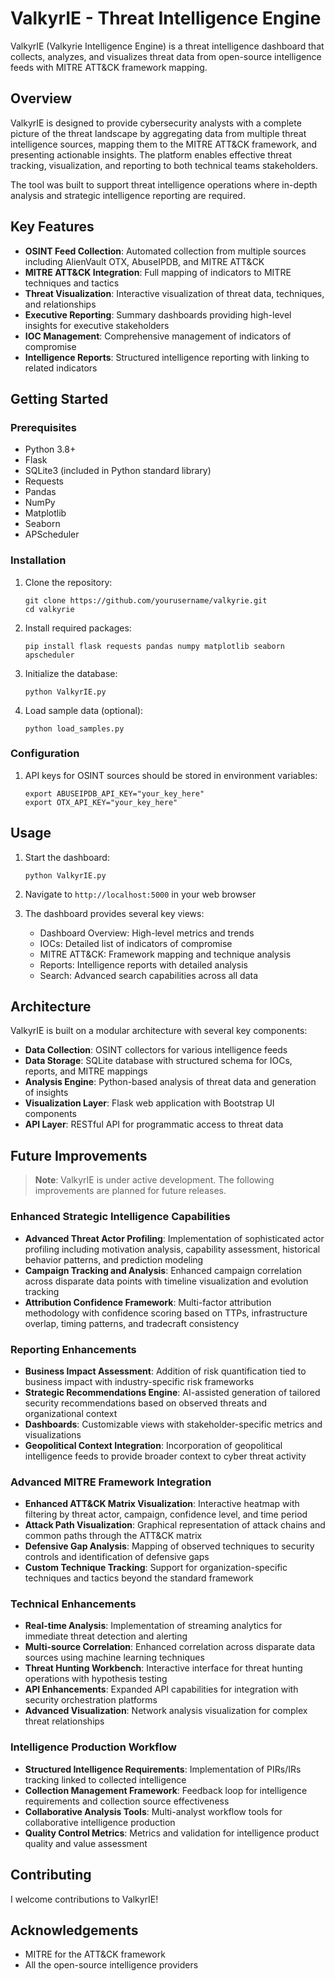 # ValkyrIE - Threat Intelligence Engine

ValkyrIE (Valkyrie Intelligence Engine) is a threat intelligence dashboard that collects, analyzes, and visualizes threat data from open-source intelligence feeds with MITRE ATT&CK framework mapping.

## Overview

ValkyrIE is designed to provide cybersecurity analysts with a complete picture of the threat landscape by aggregating data from multiple threat intelligence sources, mapping them to the MITRE ATT&CK framework, and presenting actionable insights. The platform enables effective threat tracking, visualization, and reporting to both technical teams stakeholders.

The tool was built to support threat intelligence operations where in-depth analysis and strategic intelligence reporting are required.

## Key Features

- **OSINT Feed Collection**: Automated collection from multiple sources including AlienVault OTX, AbuseIPDB, and MITRE ATT&CK
- **MITRE ATT&CK Integration**: Full mapping of indicators to MITRE techniques and tactics
- **Threat Visualization**: Interactive visualization of threat data, techniques, and relationships
- **Executive Reporting**: Summary dashboards providing high-level insights for executive stakeholders
- **IOC Management**: Comprehensive management of indicators of compromise
- **Intelligence Reports**: Structured intelligence reporting with linking to related indicators

## Getting Started

### Prerequisites

- Python 3.8+
- Flask
- SQLite3 (included in Python standard library)
- Requests
- Pandas
- NumPy
- Matplotlib
- Seaborn
- APScheduler

### Installation

1. Clone the repository:
   ```
   git clone https://github.com/yourusername/valkyrie.git
   cd valkyrie
   ```

2. Install required packages:
   ```
   pip install flask requests pandas numpy matplotlib seaborn apscheduler
   ```

3. Initialize the database:
   ```
   python ValkyrIE.py
   ```

4. Load sample data (optional):
   ```
   python load_samples.py
   ```

### Configuration

1. API keys for OSINT sources should be stored in environment variables:
   ```
   export ABUSEIPDB_API_KEY="your_key_here"
   export OTX_API_KEY="your_key_here"
   ```

## Usage

1. Start the dashboard:
   ```
   python ValkyrIE.py
   ```

2. Navigate to `http://localhost:5000` in your web browser

3. The dashboard provides several key views:
   - Dashboard Overview: High-level metrics and trends
   - IOCs: Detailed list of indicators of compromise
   - MITRE ATT&CK: Framework mapping and technique analysis
   - Reports: Intelligence reports with detailed analysis
   - Search: Advanced search capabilities across all data

## Architecture

ValkyrIE is built on a modular architecture with several key components:

- **Data Collection**: OSINT collectors for various intelligence feeds
- **Data Storage**: SQLite database with structured schema for IOCs, reports, and MITRE mappings
- **Analysis Engine**: Python-based analysis of threat data and generation of insights
- **Visualization Layer**: Flask web application with Bootstrap UI components
- **API Layer**: RESTful API for programmatic access to threat data

## Future Improvements

> **Note**: ValkyrIE is under active development. The following improvements are planned for future releases.

### Enhanced Strategic Intelligence Capabilities

- **Advanced Threat Actor Profiling**: Implementation of sophisticated actor profiling including motivation analysis, capability assessment, historical behavior patterns, and prediction modeling
- **Campaign Tracking and Analysis**: Enhanced campaign correlation across disparate data points with timeline visualization and evolution tracking
- **Attribution Confidence Framework**: Multi-factor attribution methodology with confidence scoring based on TTPs, infrastructure overlap, timing patterns, and tradecraft consistency

### Reporting Enhancements

- **Business Impact Assessment**: Addition of risk quantification tied to business impact with industry-specific risk frameworks
- **Strategic Recommendations Engine**: AI-assisted generation of tailored security recommendations based on observed threats and organizational context
- **Dashboards**: Customizable views with stakeholder-specific metrics and visualizations
- **Geopolitical Context Integration**: Incorporation of geopolitical intelligence feeds to provide broader context to cyber threat activity

### Advanced MITRE Framework Integration

- **Enhanced ATT&CK Matrix Visualization**: Interactive heatmap with filtering by threat actor, campaign, confidence level, and time period
- **Attack Path Visualization**: Graphical representation of attack chains and common paths through the ATT&CK matrix
- **Defensive Gap Analysis**: Mapping of observed techniques to security controls and identification of defensive gaps
- **Custom Technique Tracking**: Support for organization-specific techniques and tactics beyond the standard framework

### Technical Enhancements

- **Real-time Analysis**: Implementation of streaming analytics for immediate threat detection and alerting
- **Multi-source Correlation**: Enhanced correlation across disparate data sources using machine learning techniques
- **Threat Hunting Workbench**: Interactive interface for threat hunting operations with hypothesis testing
- **API Enhancements**: Expanded API capabilities for integration with security orchestration platforms
- **Advanced Visualization**: Network analysis visualization for complex threat relationships

### Intelligence Production Workflow

- **Structured Intelligence Requirements**: Implementation of PIRs/IRs tracking linked to collected intelligence
- **Collection Management Framework**: Feedback loop for intelligence requirements and collection source effectiveness
- **Collaborative Analysis Tools**: Multi-analyst workflow tools for collaborative intelligence production
- **Quality Control Metrics**: Metrics and validation for intelligence product quality and value assessment

## Contributing

I welcome contributions to ValkyrIE! 

## Acknowledgements

- MITRE for the ATT&CK framework
- All the open-source intelligence providers